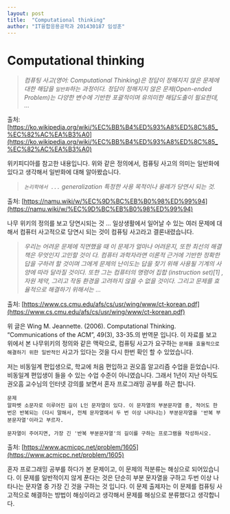 ```yaml
---
layout: post
title:  "Computational thinking"
author: "IT융합응용공학과 201430187 임성훈"
---
```


# Computational thinking

> *컴퓨팅 사고(영어: Computational Thinking)은 정답이 정해지지 않은 문제에 대한 해답을 `일반화`하는 과정이다. 정답이 정해지지 않은 문제(Open-ended Problem)는 다양한 변수에 기반한 포괄적이며 유의미한 해답도출이 필요한데, ...*

출처: [https://ko.wikipedia.org/wiki/%EC%BB%B4%ED%93%A8%ED%8C%85_%EC%82%AC%EA%B3%A0](https://ko.wikipedia.org/wiki/%EC%BB%B4%ED%93%A8%ED%8C%85_%EC%82%AC%EA%B3%A0)

위키피디아를 참고한 내용입니다.  위와 같은 정의에서, 컴퓨팅 사고의 의미는 일반화에 있다고 생각해서 일반화에 대해 알아봤습니다.

> *`논리학에서 ...` generalization 특정한 사용 목적이나 용례가 당연시 되는 것.*

출처: [https://namu.wiki/w/%EC%9D%BC%EB%B0%98%ED%99%94](https://namu.wiki/w/%EC%9D%BC%EB%B0%98%ED%99%94)

나무 위키의 정의를 보고 당연시되는 것 ... 일상생활에서 일어날 수 있는 여러 문제에 대해서 컴퓨터 사고적으로 당연시 되는 것이 컴퓨팅 사고라고 결론내렸습니다.

> *우리는 어려운 문제에 직면했을 때 이 문제가 얼마나 어려운지, 또한 최선의 해결책은 무엇인지 고민할 것이 다. 컴퓨터 과학자라면 이론적 근거에 기반한 정확한 답을 구하려 할 것이며 그에게 문제의 난이도는 답을 찾기 위해 사용될 기계의 사양에 따라 달라질 것이다. 또한 그는 컴퓨터의 명령어 집합 (instruction set)[1] , 자원 제약, 그리고 작동 환경을 고려하지 않을 수 없을 것이다. 그리고 문제를 효율적으로 해결하기 위해서는 ...*

출처: [https://www.cs.cmu.edu/afs/cs/usr/wing/www/ct-korean.pdf](https://www.cs.cmu.edu/afs/cs/usr/wing/www/ct-korean.pdf)

위 글은 Wing M. Jeannette. (2006). Computational Thinking. “Communications of the ACM”, 49(3), 33-35.의 번역문 입니다. 이 자료를 보고 위에서 본 나무위키의 정의와 같은 맥락으로, 컴퓨팅 사고가 요구하는 `문제를 효율적으로 해결하기 위한 일반적인` 사고가 있다는 것을 다시 한번 확인 할 수 있었습니다.

저는 비동일계 편입생으로, 학교에 처음 편입하고 권오흠 알고리즘 수업을 듣었습니다. 비동일계 편입생이 들을 수 있는 수업 수준이 아니였습니다. 그래서 1년이 지난 아직도 권오흠 교수님의 인터넷 강의를 보면서 혼자 프로그래밍 공부를 하곤 합니다.

```
문제
알파벳 소문자로 이루어진 길이 L인 문자열이 있다. 이 문자열의 부분문자열 중, 적어도 한 번은 반복되는 (다시 말해서, 전체 문자열에서 두 번 이상 나타나는) 부분문자열을 '반복 부분문자열'이라고 부르자.

문자열이 주어지면, 가장 긴 '반복 부분문자열'의 길이를 구하는 프로그램을 작성하시오.
```

출처: [https://www.acmicpc.net/problem/1605](https://www.acmicpc.net/problem/1605)

혼자 프로그래밍 공부를 하다가 본 문제이고, 이 문제의 적분류는 해싱으로 되어있습니다.
이 문제를 일반적이지 않게 푼다는 것은 단순히 부분 문자열을 구하고 두번 이상 나타나는 문자열 중 가장 긴 것을 구하는 것 입니다.
이 문제 출제자는 이 문제를 컴퓨팅 사고적으로 해결하는 방법이 해싱이라고 생각해서 문제를 해싱으로 분류했다고 생각합니다.

